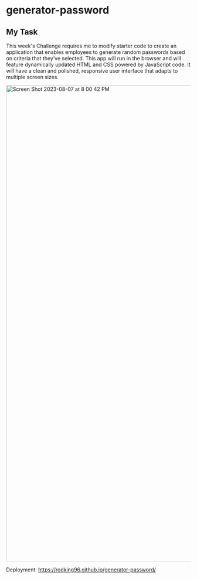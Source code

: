 # generator-password

## My Task

This week's Challenge requires me to modify starter code to create an application that enables 
employees to generate random passwords based on criteria that they’ve selected. 
This app will run in the browser and will feature dynamically updated HTML and CSS powered by JavaScript code. 
It will have a clean and polished, responsive user interface that adapts to multiple screen sizes.





<img width="1300" alt="Screen Shot 2023-08-07 at 8 00 42 PM" src="https://github.com/rodking96/generator-password/assets/70154047/2e4c9b8e-17ba-4612-9068-9f9398c56e4b">






Deployment: https://rodking96.github.io/generator-password/
